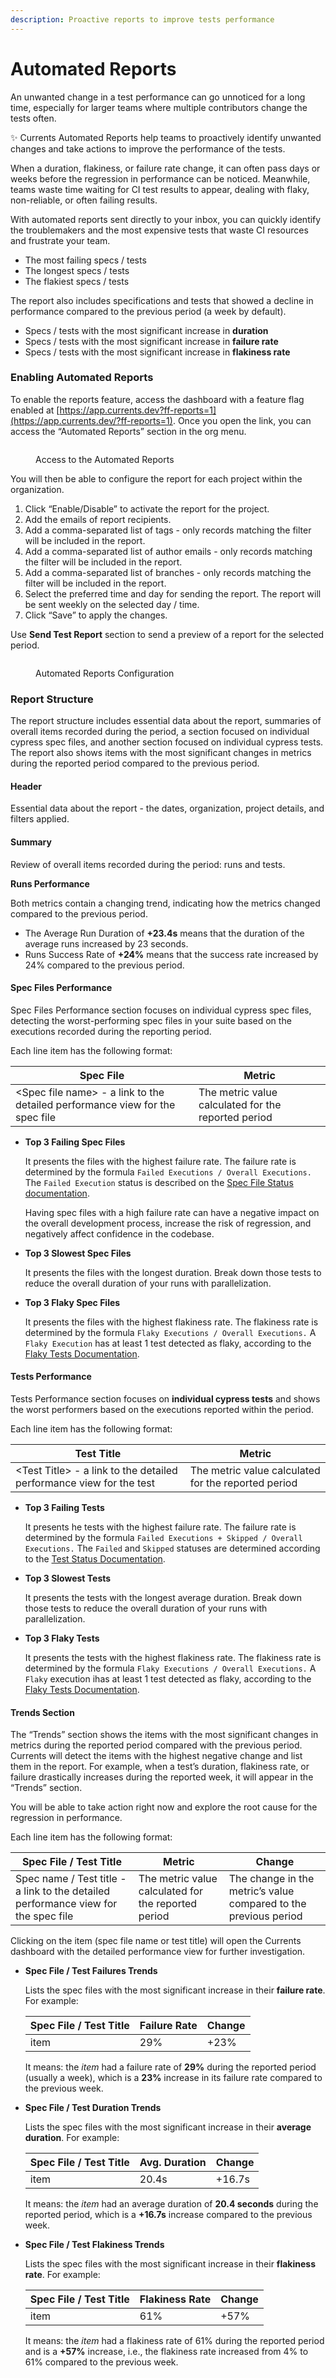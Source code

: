 ```yaml
---
description: Proactive reports to improve tests performance
---
```


# Automated Reports

An unwanted change in a test performance can go unnoticed for a long time, especially for larger teams where multiple contributors change the tests often.

✨ Currents Automated Reports help teams to proactively identify unwanted changes and take actions to improve the performance of the tests.

When a duration, flakiness, or failure rate change, it can often pass days or weeks before the regression in performance can be noticed. Meanwhile, teams waste time waiting for CI test results to appear, dealing with flaky, non-reliable, or often failing results.

With automated reports sent directly to your inbox, you can quickly identify the troublemakers and the most expensive tests that waste CI resources and frustrate your team.

* The most failing specs / tests
* The longest specs / tests
* The flakiest specs / tests

The report also includes specifications and tests that showed a decline in performance compared to the previous period (a week by default).

* Specs / tests with the most significant increase in **duration**
* Specs / tests with the most significant increase in **failure rate**
* Specs / tests with the most significant increase in **flakiness rate**

### Enabling Automated Reports

To enable the reports feature, access the dashboard with a feature flag enabled at [https://app.currents.dev?ff-reports=1](https://app.currents.dev/?ff-reports=1). Once you open the link, you can access the “Automated Reports” section in the org menu.

<figure><img src="../.gitbook/assets/currents-2023-03-07-16.29.58%402x.png" alt=""><figcaption><p>Access to the Automated Reports</p></figcaption></figure>

You will then be able to configure the report for each project within the organization.

1. Click “Enable/Disable” to activate the report for the project.
2. Add the emails of report recipients.
3. Add a comma-separated list of tags - only records matching the filter will be included in the report.
4. Add a comma-separated list of author emails - only records matching the filter will be included in the report.
5. Add a comma-separated list of branches - only records matching the filter will be included in the report.
6. Select the preferred time and day for sending the report. The report will be sent weekly on the selected day / time.
7. Click “Save” to apply the changes.

Use **Send Test Report** section to send a preview of a report for the selected period.

<figure><img src="../.gitbook/assets/currents-2023-03-07-16.32.00%402x.png" alt=""><figcaption><p>Automated Reports Configuration</p></figcaption></figure>

### Report Structure

The report structure includes essential data about the report, summaries of overall items recorded during the period, a section focused on individual cypress spec files, and another section focused on individual cypress tests. The report also shows items with the most significant changes in metrics during the reported period compared to the previous period.

#### Header

Essential data about the report - the dates, organization, project details, and filters applied.

#### Summary

Review of overall items recorded during the period: runs and tests.

**Runs Performance**

Both metrics contain a changing trend, indicating how the metrics changed compared to the previous period.

* The Average Run Duration of **+23.4s** means that the duration of the average runs increased by 23 seconds.
* Runs Success Rate of **+24%** means that the success rate increased by 24% compared to the previous period.

#### Spec Files Performance

Spec Files Performance section focuses on individual cypress spec files, detecting the worst-performing spec files in your suite based on the executions recorded during the reporting period.

Each line item has the following format:

| Spec File                                                                     | Metric                                              |
| ----------------------------------------------------------------------------- | --------------------------------------------------- |
| \<Spec file name> - a link to the detailed performance view for the spec file | The metric value calculated for the reported period |

*   **Top 3 Failing Spec Files**

    It presents the files with the highest failure rate. The failure rate is determined by the formula `Failed Executions / Overall Executions.` The `Failed Execution` status is described on the [Spec File Status documentation](https://currents.dev/readme/spec-files/spec-file-status).

    Having spec files with a high failure rate can have a negative impact on the overall development process, increase the risk of regression, and negatively affect confidence in the codebase.
*   **Top 3 Slowest Spec Files**

    It presents the files with the longest duration. Break down those tests to reduce the overall duration of your runs with parallelization.
*   **Top 3 Flaky Spec Files**

    It presents the files with the highest flakiness rate. The flakiness rate is determined by the formula `Flaky Executions / Overall Executions.` A `Flaky Execution` has at least 1 test detected as flaky, according to the [Flaky Tests Documentation](https://currents.dev/readme/tests/flaky-tests).

#### Tests Performance

Tests Performance section focuses on **individual cypress tests** and shows the worst performers based on the executions reported within the period.

Each line item has the following format:

| Test Title                                                           | Metric                                              |
| -------------------------------------------------------------------- | --------------------------------------------------- |
| \<Test Title> - a link to the detailed performance view for the test | The metric value calculated for the reported period |

*   **Top 3 Failing Tests**

    It presents he tests with the highest failure rate. The failure rate is determined by the formula `Failed Executions + Skipped / Overall Executions.` The `Failed` and `Skipped` statuses are determined according to the [Test Status Documentation](https://currents.dev/readme/tests/test-status).
*   **Top 3 Slowest Tests**

    It presents the tests with the longest average duration. Break down those tests to reduce the overall duration of your runs with parallelization.
*   **Top 3 Flaky Tests**

    It presents the tests with the highest flakiness rate. The flakiness rate is determined by the formula `Flaky Executions / Overall Executions.` A `Flaky` execution ihas at least 1 test detected as flaky, according to the [Flaky Tests Documentation](https://currents.dev/readme/tests/flaky-tests).

#### Trends Section

The “Trends” section shows the items with the most significant changes in metrics during the reported period compared with the previous period. Currents will detect the items with the highest negative change and list them in the report. For example, when a test’s duration, flakiness rate, or failure drastically increases during the reported week, it will appear in the “Trends” section.

You will be able to take action right now and explore the root cause for the regression in performance.

Each line item has the following format:

| Spec File / Test Title                                                             | Metric                                              | Change                                                           |
| ---------------------------------------------------------------------------------- | --------------------------------------------------- | ---------------------------------------------------------------- |
| Spec name / Test title - a link to the detailed performance view for the spec file | The metric value calculated for the reported period | The change in the metric’s value compared to the previous period |

Clicking on the item (spec file name or test title) will open the Currents dashboard with the detailed performance view for further investigation.

*   **Spec File / Test Failures Trends**

    Lists the spec files with the most significant increase in their **failure rate**. For example:

    | Spec File / Test Title | Failure Rate | Change |
    | ---------------------- | ------------ | ------ |
    | item                   | 29%          | +23%   |

    It means: the _item_ had a failure rate of **29%** during the reported period (usually a week), which is a **23%** increase in its failure rate compared to the previous week.
*   **Spec File / Test Duration Trends**

    Lists the spec files with the most significant increase in their **average duration**. For example:

    | Spec File / Test Title | Avg. Duration | Change |
    | ---------------------- | ------------- | ------ |
    | item                   | 20.4s         | +16.7s |

    It means: the _item_ had an average duration of **20.4 seconds** during the reported period, which is a **+16.7s** increase compared to the previous week.
*   **Spec File / Test Flakiness Trends**

    Lists the spec files with the most significant increase in their **flakiness rate**. For example:

    | Spec File / Test Title | Flakiness Rate | Change |
    | ---------------------- | -------------- | ------ |
    | item                   | 61%            | +57%   |

    It means: the _item_ had a flakiness rate of 61% during the reported period and is a **+57%** increase, i.e., the flakiness rate increased from 4% to 61% compared to the previous week.

